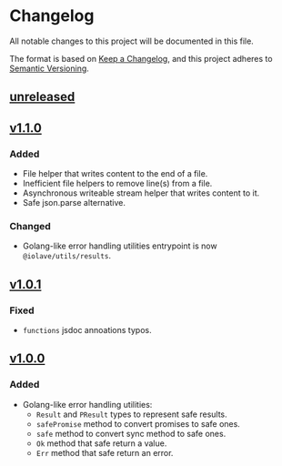 # Changelog

All notable changes to this project will be documented in this file.

The format is based on [Keep a Changelog](https://keepachangelog.com/en/1.1.0/),
and this project adheres to [Semantic Versioning](https://semver.org/spec/v2.0.0.html).

## [unreleased]
## [v1.1.0]
### Added
- File helper that writes content to the end of a file.
- Inefficient file helpers to remove line(s) from a file.
- Asynchronous writeable stream helper that writes content to it. 
- Safe json.parse alternative.

### Changed 
- Golang-like error handling utilities entrypoint is now `@iolave/utils/results`.

## [v1.0.1]
### Fixed
- `functions` jsdoc annoations typos.

## [v1.0.0]

### Added
- Golang-like error handling utilities:
    - `Result` and `PResult` types to represent safe results.
    - `safePromise` method to convert promises to safe ones.
    - `safe` method to convert sync method to safe ones.
    - `Ok` method that safe return a value.
    - `Err` method that safe return an error.

[unreleased]: https://github.com/iolave/ts-utils/compare/v1.1.0...staging
[v1.1.0]: https://github.com/iolave/ts-utils/releases/tag/v1.1.0
[v1.0.1]: https://github.com/iolave/ts-utils/releases/tag/v1.0.1
[v1.0.0]: https://github.com/iolave/ts-utils/releases/tag/v1.0.0
